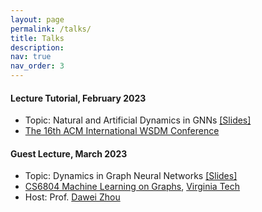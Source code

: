 ```yaml
---
layout: page
permalink: /talks/
title: Talks
description:
nav: true
nav_order: 3
---
```


#### Lecture Tutorial, February 2023
* Topic: Natural and Artificial Dynamics in GNNs [[Slides]](https://github.com/DongqiFu/Natural-and-Artificial-Dynamics-in-GNNs-A-Tutorial) 
* [The 16th ACM International WSDM Conference](https://www.wsdm-conference.org/2023/)

#### Guest Lecture, March 2023
* Topic: Dynamics in Graph Neural Networks [[Slides]](https://dongqifu.github.io/publications/Guest_Lecture_VT.pdf)
* [CS6804 Machine Learning on Graphs](https://sites.google.com/view/cs-6804-2023s/home), [Virginia Tech](https://cs.vt.edu/)
* Host: Prof. [Dawei Zhou](https://sites.google.com/view/dawei-zhou/home?authuser=0)
